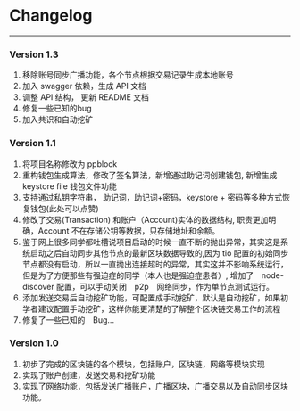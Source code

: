 
# Changelog

-------------------------------------------------------------------------------------------------------------

### Version 1.3
1. 移除账号同步广播功能，各个节点根据交易记录生成本地账号
2. 加入 swagger 依赖，生成 API 文档
3. 调整 API 结构， 更新 README 文档
4. 修复一些已知的bug
5. 加入共识和自动挖矿


### Version 1.1
1. 将项目名称修改为 ppblock
2. 重构钱包生成算法，修改了签名算法，新增通过助记词创建钱包, 新增生成 keystore file 钱包文件功能
3. 支持通过私钥字符串， 助记词，助记词+密码，keystore + 密码等多种方式恢复钱包(此处可以点赞)
4. 修改了交易(Transaction) 和账户（Account)实体的数据结构, 职责更加明确，Account 不在存储公钥等数据，只存储地址和余额。
5. 鉴于网上很多同学都吐槽说项目启动的时候一直不断的抛出异常，其实这是系统启动之后自动同步其他节点的最新区块数据导致的,因为 tio 
配置的初始同步节点都没有启动，所以一直抛出连接超时的异常，其实这并不影响系统运行，但是为了方便那些有强迫症的同学（本人也是强迫症患者）, 增加了　node-discover 配置，可以手动关闭　p2p　网络同步，作为单节点测试运行。
6. 添加发送交易后自动挖矿功能，可配置成手动挖矿，默认是自动挖矿，如果初学者建议配置手动挖矿，这样你能更清楚的了解整个区块链交易工作的流程
7. 修复了一些已知的　Bug...

### Version 1.0
1. 初步了完成的区块链的各个模块，包括账户，区块链，网络等模块实现
2. 实现了账户创建，发送交易和挖矿功能
3. 实现了网络功能，包括发送广播账户，广播区块，广播交易以及自动同步区块功能。